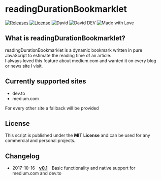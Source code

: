 # readingDurationBookmarklet

[![Releases](https://img.shields.io/github/release/tomlutzenberger/readingDurationBookmarklet.svg?maxAge=3600&style=flat-square)](https://github.com/tomlutzenberger/readingDurationBookmarklet/releases)
[![License](https://img.shields.io/github/license/tomlutzenberger/readingDurationBookmarklet.svg?maxAge=3600&style=flat-square)](https://github.com/tomlutzenberger/readingDurationBookmarklet/blob/master/LICENSE)
![David](https://img.shields.io/david/tomlutzenberger/readingDurationBookmarklet.svg?maxAge=3600&style=flat-square&label=dep)
![David DEV](https://img.shields.io/david/dev/tomlutzenberger/readingDurationBookmarklet.svg?maxAge=3600&style=flat-square&label=devDep)
![Made with Love](https://img.shields.io/badge/Made%20with-%E2%99%A5-red.svg?style=flat-square)

## What is readingDurationBookmarklet?

readingDurationBookmarklet is a dynamic bookmark written in pure JavaScript to estimate the reading time of an article.\
I always loved this feature about medium.com and  wanted it on every blog or news site I visit.

## Currently supported sites

- dev.to
- medium.com

For every other site a fallback will be provided

## License

This script is published under the **MIT License** and can be used for any commercial and personal projects.

## Changelog

- 2017-10-16 [**v0.1**](https://github.com/tomlutzenberger/readingDurationBookmarklet/releases/tag/v0.1) Basic functionality and native support for medium.com and dev.to
